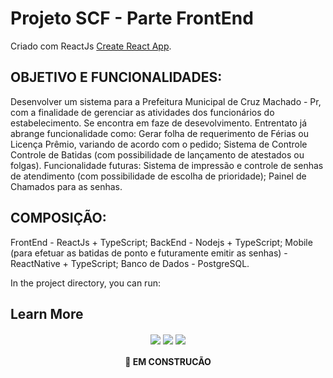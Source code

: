 # Projeto SCF - Parte FrontEnd

 Criado com ReactJs [Create React App](https://github.com/facebook/create-react-app).

## OBJETIVO E FUNCIONALIDADES:
  Desenvolver um sistema para a Prefeitura Municipal de Cruz Machado - Pr, com a finalidade de gerenciar as atividades dos funcionários do estabelecimento.
  Se encontra em faze de desevolvimento. Entrentato já abrange funcionalidade como:
    Gerar folha de requerimento de Férias ou Licença Prêmio, variando de acordo com o pedido;
    Sistema de Controle Controle de Batidas (com possibilidade de lançamento de atestados ou folgas).
  Funcionalidade futuras:
    Sistema de impressão e controle de senhas de atendimento (com possibilidade de escolha de prioridade);
    Painel de Chamados para as senhas.

## COMPOSIÇÃO:
  FrontEnd - ReactJs + TypeScript;
  BackEnd - Nodejs + TypeScript;
  Mobile (para efetuar as batidas de ponto e futuramente emitir as senhas) - ReactNative + TypeScript;
  Banco de Dados - PostgreSQL.

In the project directory, you can run:

## Learn More

<p align="center">
  <img align="center" src="https://img.shields.io/github/issues/GuigaLn/frontend_scf"/>
  <img align="center" src="https://img.shields.io/github/forks/GuigaLn/frontend_scf"/>
  <img align="center" src="https://img.shields.io/github/stars/GuigaLn/frontend_scf"/>
</p>

<h4 align="center"> 
	 🚀 EM CONSTRUCÃO
</h4>

